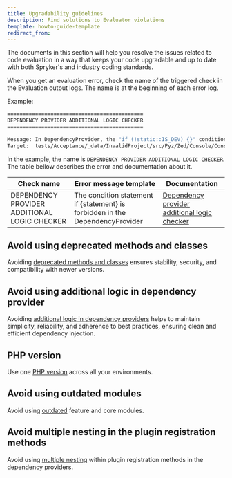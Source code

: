 ```yaml
---
title: Upgradability guidelines
description: Find solutions to Evaluator violations
template: howto-guide-template
redirect_from:
---
```


The documents in this section will help you resolve the issues related to code evaluation in a way that keeps your code upgradable and up to date with both Spryker's and industry coding standards.

When you get an evaluation error, check the name of the triggered check in the Evaluation output logs. The name is at the beginning of each error log.

Example:
```bash
============================================
DEPENDENCY PROVIDER ADDITIONAL LOGIC CHECKER
============================================

Message: In DependencyProvider, the "if (!static::IS_DEV) {}" conditional statement is forbidden.
Target:  tests/Acceptance/_data/InvalidProject/src/Pyz/Zed/Console/ConsoleDependencyProvider.php
```

In the example, the name is `DEPENDENCY PROVIDER ADDITIONAL LOGIC CHECKER`. The table bellow describes the error and documentation about it.

<div class="width-100">


| Check name  | Error message template                                                   | Documentation                                                                                                                                                                          |
| ----------- |--------------------------------------------------------------------------|----------------------------------------------------------------------------------------------------------------------------------------------------------------------------------------|
| DEPENDENCY PROVIDER ADDITIONAL LOGIC CHECKER | The condition statement if {statement} is forbidden in the DependencyProvider | [Dependency provider additional logic checker](/docs/scos/dev/guidelines/keeping-a-project-upgradable/upgradability-guidelines/additional-logic-in-dependency-provider.html) |

</div>

## Avoid using deprecated methods and classes
Avoiding [deprecated methods and classes](https://docs.spryker.com/docs/scos/dev/updating-spryker/updating-spryker.html) ensures stability, security, and compatibility with newer versions.

## Avoid using additional logic in dependency provider
Avoiding [additional logic in dependency providers](https://docs.spryker.com/docs/scos/dev/guidelines/keeping-a-project-upgradable/upgradability-guidelines/additional-logic-in-dependency-provider.html) helps to maintain simplicity, reliability, and adherence to best practices, ensuring clean and efficient dependency injection.

## PHP version
Use one [PHP version](https://docs.spryker.com/docs/scos/dev/guidelines/keeping-a-project-upgradable/upgradability-guidelines/php-version.html) across all your environments.

## Avoid using outdated modules
Avoid using [outdated](https://docs.spryker.com/docs/scos/dev/guidelines/keeping-a-project-upgradable/upgradability-guidelines/minimum-allowed-shop-version.html) feature and core modules.

## Avoid multiple nesting in the plugin registration methods 
Avoid using [multiple nesting](https://docs.spryker.com/docs/scos/dev/guidelines/keeping-a-project-upgradable/upgradability-guidelines/multidimensional-array.html) within plugin registration methods in the dependency providers.






